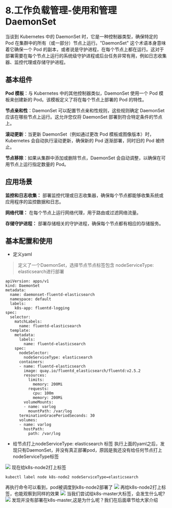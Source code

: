 # 8.工作负载管理-使用和管理DaemonSet
当谈到 Kubernetes 中的 DaemonSet 时，它是一种控制器类型，确保特定的 Pod 在集群中的所有（或一部分）节点上运行。"DaemonSet" 这个术语本身意味着它确保一个 Pod 的副本，或者说是守护进程，在每个节点上都在运行。这对于部署需要在每个节点上运行的系统级守护进程或后台任务非常有用，例如日志收集器、监控代理或存储守护进程。
## 基本组件
**Pod 模板**：与 Kubernetes 中的其他控制器类似，DaemonSet 使用一个 Pod 模板来创建新的 Pod。该模板定义了将在每个节点上部署的 Pod 的特性。

**节点亲和性**：DaemonSet 可以配置节点亲和性规则，这些规则确定 DaemonSet 应该在哪些节点上运行。这允许您仅将 DaemonSet 部署到符合特定条件的节点上。

**滚动更新**：当更新 DaemonSet（例如通过更改 Pod 模板或图像版本）时，Kubernetes 会自动执行滚动更新，确保新的 Pod 逐渐部署，同时旧的 Pod 被终止。

**节点移除**：如果从集群中添加或删除节点，DaemonSet 会自动调整，以确保在可用节点上运行指定数量的 Pod。
## 应用场景
**监控和日志收集：** 部署监控代理或日志收集器，确保每个节点都能够收集系统或应用程序的监控数据和日志。

**网络代理：** 在每个节点上运行网络代理，用于路由或过滤网络流量。

**存储守护进程：** 部署存储相关的守护进程，确保每个节点都有相应的存储服务。
## 基本配置和使用
* 定义yaml

> 定义了一个DaemonSet，选择节点节点标签包含 nodeServiceType: elasticsearch进行部署
```
apiVersion: apps/v1
kind: DaemonSet
metadata:
  name: daemonset-fluentd-elasticsearch
  namespace: default
  labels:
    k8s-app: fluentd-logging
spec:
  selector:
    matchLabels:
      name: fluentd-elasticsearch
  template:
    metadata:
      labels:
        name: fluentd-elasticsearch
    spec:
      nodeSelector:
        nodeServiceType: elasticsearch
      containers:
      - name: fluentd-elasticsearch
        image: quay.io/fluentd_elasticsearch/fluentd:v2.5.2
        resources:
          limits:
            memory: 200Mi
          requests:
            cpu: 100m
            memory: 200Mi
        volumeMounts:
        - name: varlog
          mountPath: /var/log
      terminationGracePeriodSeconds: 30
      volumes:
      - name: varlog
        hostPath:
          path: /var/log
```
* 给节点打上nodeServiceType: elasticsearch 标签
执行上面的yaml之后，发现只有DaemonSet，并没有真正部署pod，原因是我还没有给任何节点打上nodeServiceType标签

![](media/17088172536060/17094681881886.jpg)
现在给k8s-node2打上标签
```
kubectl label node k8s-node2 nodeServiceType=elasticsearch
```
再执行命令可以看到，pod被调度到k8s-node2部署了
![](media/17088172536060/17094682696630.jpg)
再给k8s-node2打上标签，也能观察到同样的效果
![](media/17088172536060/17094683511420.jpg)
当我们尝试给k8s-master大标签，会发生什么呢?
![](media/17088172536060/17094683999029.jpg)
发现并没有部署在k8s-master,这是为什么呢？我们在后面章节给大家介绍